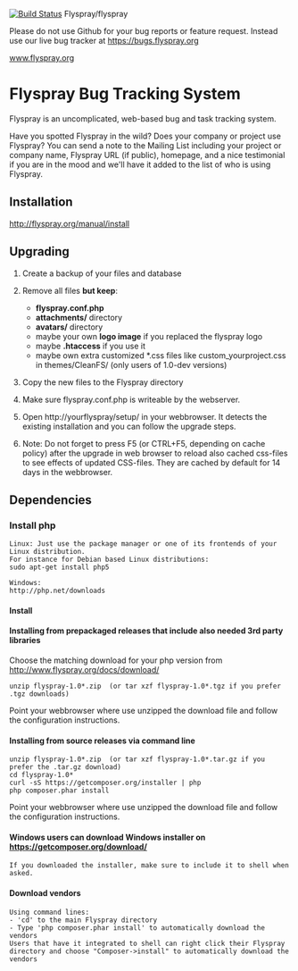 [![Build Status](https://travis-ci.org/Flyspray/flyspray.svg?branch=master)](https://travis-ci.org/Flyspray/flyspray) Flyspray/flyspray

Please do not use Github for your bug reports or feature request. Instead use our live bug tracker at https://bugs.flyspray.org

www.flyspray.org

# Flyspray Bug Tracking System

Flyspray is an uncomplicated, web-based bug and task tracking system.

Have you spotted Flyspray in the wild? Does your company or project use Flyspray?
You can send a note to the Mailing List including your project or company name, Flyspray URL (if public),
homepage, and a nice testimonial if you are in the mood and we'll have it added to the list of who is using Flyspray.

## Installation
http://flyspray.org/manual/install

## Upgrading
1. Create a backup of your files and database
2. Remove all files **but keep**:
   - **flyspray.conf.php**
   - **attachments/** directory
   - **avatars/** directory
   - maybe your own **logo image** if you replaced the flyspray logo
   - maybe **.htaccess** if you use it 
   - maybe own extra customized *.css files like custom_yourproject.css in themes/CleanFS/  (only users of 1.0-dev versions)
3. Copy the new files to the Flyspray directory
4. Make sure flyspray.conf.php is writeable by the webserver.
5. Open http://yourflyspray/setup/ in your webbrowser. It detects the existing installation and you can follow the upgrade steps.

6. Note: Do not forget to press F5 (or CTRL+F5, depending on cache policy) after the upgrade in web browser to reload also cached css-files to see effects of updated CSS-files. They are cached by default for 14 days in the webbrowser.

## Dependencies

### Install php
    Linux: Just use the package manager or one of its frontends of your Linux distribution.
    For instance for Debian based Linux distributions:
    sudo apt-get install php5
    
    Windows:
    http://php.net/downloads

#### Install

#### Installing from prepackaged releases that include also needed 3rd party libraries

Choose the matching download for your php version from http://www.flyspray.org/docs/download/
    
    unzip flyspray-1.0*.zip  (or tar xzf flyspray-1.0*.tgz if you prefer .tgz downloads)

Point your webbrowser where use unzipped the download file and follow the configuration instructions. 

#### Installing from source releases via command line

    unzip flyspray-1.0*.zip  (or tar xzf flyspray-1.0*.tar.gz if you prefer the .tar.gz download)
    cd flyspray-1.0*
    curl -sS https://getcomposer.org/installer | php
    php composer.phar install
    
Point your webbrowser where use unzipped the download file and follow the configuration instructions.
    
#### Windows users can download Windows installer on https://getcomposer.org/download/
    If you downloaded the installer, make sure to include it to shell when asked.

#### Download vendors
    Using command lines:
    - 'cd' to the main Flyspray directory
    - Type 'php composer.phar install' to automatically download the vendors
    Users that have it integrated to shell can right click their Flyspray directory and choose "Composer->install" to automatically download the vendors
